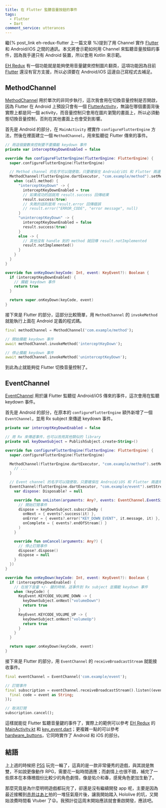 ```yaml
---
title: 在 Flutter 監聽音量按鈕的事件
tags:
  - Flutter
  - Dart
comment_service: utterances
---
```

繼{% post_link eh-redux-flutter 上一篇文章 %}提到了用 Channel 實作 [Flutter] 和 Android/iOS 之間的通訊。本文將會示範如何用 Channel 來監聽音量按鈕的事件，因為我手邊只有 Android 裝置，所以會用 Kotlin 來示範。

[EH Redux] 有一個功能就是能夠使用音量鍵來控制圖片翻頁，這項功能因為目前 [Flutter] 還沒有官方支援，所以必須要在 Android/iOS 這邊自己寫程式去補足。

<!-- more -->

## MethodChannel

[MethodChannel] 用於單次的非同步執行，這次我會用在切換音量控制是否開啟，因為 Flutter 在 Android 上預設只會有一個 [FlutterActivity](https://api.flutter.dev/javadoc/io/flutter/embedding/android/FlutterActivity.html)，無論在哪個畫面背後實際上都是同一個 activity，而音量控制只會用在圖片瀏覽的畫面上，所以必須動態切換音量控制，否則在其他畫面上也會受到影響。

首先是 Android 的部分，在 `MainActivity` 裡實作 `configureFlutterEngine` 方法，然後在裡面建立一個 `MethodChannel`，用來監聽從 Flutter 傳來的事件。

```kotlin
// 用這個變數來控制要不要攔截 keydown 事件
private var interceptKeyDownEnabled = false

override fun configureFlutterEngine(flutterEngine: FlutterEngine) {
  super.configureFlutterEngine(flutterEngine)

  // Method channel 的名字可以隨便取，只要確保在 Android/iOS 和 Flutter 兩邊用的名字一致就好了
  MethodChannel(flutterEngine.dartExecutor, "com.example/method").setMethodCallHandler { call, result ->
    when (call.method) {
      "interceptKeyDown" -> {
        interceptKeyDownEnabled = true
        // 如果成功的話就用 result.success 回傳結果
        result.success(true)
        // 失敗的話則是用 result.error 回傳錯誤
        // result.error("ERROR_CODE", "error message", null)
      }
      "uninterceptKeyDown" -> {
        interceptKeyDownEnabled = false
        result.success(true)
      }
      else -> {
        // 其他沒有 handle 到的 method 就回傳 result.notImplemented
        result.notImplemented()
      }
    }
  }
}

override fun onKeyDown(keyCode: Int, event: KeyEvent?): Boolean {
  if (interceptKeyDownEnabled) {
    // 攔截 keydown 事件
    return true
  }

  return super.onKeyDown(keyCode, event)
}
```

接下來是 Flutter 的部分，這部分比較簡單，用 `MethodChannel` 的 `invokeMethod` 就能執行上面在 Android 定義的程式碼。

```dart
final methodChannel = MethodChannel('com.example/method');

// 開始攔截 keydown 事件
await methodChannel.invokeMethod('interceptKeyDown');

// 停止攔截 keydown 事件
await methodChannel.invokeMethod('uninterceptKeyDown');
```

到此為止就能夠從 Flutter 切換音量控制了。

## EventChannel

[EventChannel] 用於讓 Flutter 監聽從 Android/iOS 傳來的事件，這次會用在監聽 keydown 事件。

首先是 Android 的部分，在原本的 `configureFlutterEngine` 額外新增了一個 `EventChannel`，並用 Rx subject 來傳遞 keydown 事件。

```kotlin
private var interceptKeyDownEnabled = false

// 用 Rx 來傳遞事件，也可以改用其他類似的 library
private val keyDownSubject = PublishSubject.create<String>()

override fun configureFlutterEngine(flutterEngine: FlutterEngine) {
  super.configureFlutterEngine(flutterEngine)

  MethodChannel(flutterEngine.dartExecutor, "com.example/method").setMethodCallHandler { call, result ->
    // ...
  }

  // Event channel 的名字可以隨便取，只要確保在 Android/iOS 和 Flutter 兩邊用的名字一致就好了
  EventChannel(flutterEngine.dartExecutor, "com.example/event").setStreamHandler(object : StreamHandler {
    var dispose: Disposable? = null

    override fun onListen(arguments: Any?, events: EventChannel.EventSink?) {
      // 開始訂閱事件
      dispose = keyDownSubject.subscribeBy (
        onNext = { events?.success(it) },
        onError = { events?.error("KEY_DOWN_EVENT", it.message, it) },
        onComplete = { events?.endOfStream() }
      )
    }

    override fun onCancel(arguments: Any?) {
      // 停止訂閱事件
      dispose?.dispose()
      dispose = null
    }
  })
}

override fun onKeyDown(keyCode: Int, event: KeyEvent?): Boolean {
  if (interceptKeyDownEnabled) {
    // 在按下音量 +/- 鍵的時候，送事件到 Rx subject 並攔截 keydown 事件
    when (keyCode) {
      KeyEvent.KEYCODE_VOLUME_DOWN -> {
        keyDownSubject.onNext("volumeDown")
        return true
      }
      KeyEvent.KEYCODE_VOLUME_UP -> {
        keyDownSubject.onNext("volumeUp")
        return true
      }
    }
  }

  return super.onKeyDown(keyCode, event)
}
```

接下來是 Flutter 的部分，用 `EventChannel` 的 `receiveBroadcastStream` 就能接收事件。

```dart
final eventChannel = EventChannel('com.example/event');

// 訂閱事件
final subscription = eventChannel.receiveBroadcastStream().listen((event) {
  final code = event as String;
});

// 取消訂閱
subscription.cancel();
```

這樣就能從 Flutter 監聽音量鍵的事件了，實際上的範例可以參考 [EH Redux] 的 [MainActivity.kt](https://github.com/tommy351/eh-redux/blob/v0.5.1/android/app/src/main/kotlin/app/ehredux/MainActivity.kt) 和 [key_event.dart](https://github.com/tommy351/eh-redux/blob/master/lib/utils/key_event.dart)；更複雜一點的可以參考 [hardware_buttons]，它同時實作了 Android 和 iOS 的部分。

## 結語

上上週的時候把 [P5S](https://p5s.jp/) 玩完一輪了，這真的是一款非常優秀的遊戲，與其說是無雙，不如說更像動作 RPG，需要花一點時間適應；而劇情上也很不錯，補完了一些原本在本傳裡戲份比較少的角色劇情，像是佑介和春，感覺角色更加生動了。

那麼究竟是為什麼明明遊戲都玩完了，卻還是沒有繼續開發 app 呢，主要是因為最近接觸到[赤井はあと](https://www.youtube.com/channel/UC1CfXB_kRs3C-zaeTG3oGyg)拍的一堆狂氣廢片後，讓我開始踏入 Hololive 的坑，又開始浪費時間看 Vtuber 了😜。我預計從這周末開始應該就會重啟開發，應該吧。

[Flutter]: https://flutter.dev/
[MethodChannel]: https://api.flutter.dev/flutter/services/MethodChannel-class.html
[EventChannel]: https://api.flutter.dev/flutter/services/EventChannel-class.html
[EH Redux]: https://github.com/tommy351/eh-redux/
[hardware_buttons]: https://pub.dev/packages/hardware_buttons
